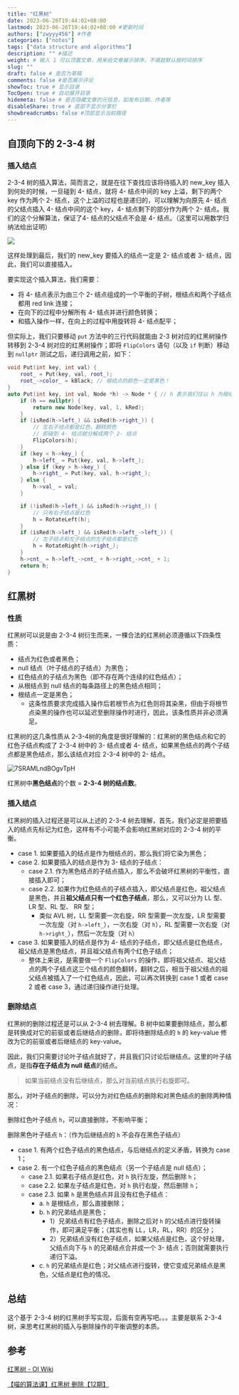 ```yaml
---
title: "红黑树"
date: 2023-06-26T19:44:02+08:00
lastmod: 2023-06-26T19:44:02+08:00 #更新时间
authors: ["zwyyy456"] #作者
categories: ["notes"]
tags: ["data structure and algorithms"]
description: "" #描述
weight: # 输入 1 可以顶置文章，用来给文章展示排序，不填就默认按时间排序
slug: ""
draft: false # 是否为草稿
comments: false #是否展示评论
showToc: true # 显示目录
TocOpen: true # 自动展开目录
hidemeta: false # 是否隐藏文章的元信息，如发布日期、作者等
disableShare: true # 底部不显示分享栏
showbreadcrumbs: false #顶部显示当前路径
---
```


## 自顶向下的 2-3-4 树

### 插入结点

2-3-4 树的插入算法，简而言之，就是在往下查找应该将待插入的 new_key 插入到何处的时候，一旦碰到 4- 结点，就将 4- 结点中间的 key 上溢，剩下的两个 key 作为两个 2- 结点，这个上溢的过程也是递归的，可以理解为向原先 4- 结点的父结点插入 4- 结点中间的这个 key，4- 结点剩下的部分作为两个 2- 结点。我们的这个分解算法，保证了4- 结点的父结点不会是 4- 结点。（这里可以用数学归纳法给出证明）

![](https://pic-upyun.zwyyy456.tech/smms/2023-12-26-065747.png)

这样处理到最后，我们的 new_key 要插入的结点一定是 2- 结点或者 3- 结点，因此，我们可以直接插入。

要实现这个插入算法，我们需要：

- 将 4- 结点表示为由三个 2- 结点组成的一个平衡的子树，根结点和两个子结点都用 red link 连接；
- 在向下的过程中分解所有 4- 结点并进行颜色转换；
- 和插入操作一样，在向上的过程中用旋转将 4- 结点配平；

但实际上，我们只要移动 `put` 方法中的三行代码就能由 2-3 树对应的红黑树操作转移到 2-3-4 树对应的红黑树操作；即将 `FlipColors` 语句（以及 `if` 判断）移动到 `nullptr` 测试之后，递归调用之前，如下：

```cpp
void Put(int key, int val) {
    root_ = Put(key, val, root_);
    root_->color_ = kBlack; // 根结点的颜色一定是黑色！
}
auto Put(int key, int val, Node *h) -> Node * { // h 表示我们往以 h 为根结点的树中插入结点
    if (h == nullptr) {
        return new Node(key, val, 1, kRed);
    }
    if (isRed(h->left_) && isRed(h->right_)) {
        // 左右子结点都是红色，翻转颜色
        // 即碰到 4- 结点就分解成两个 2- 结点
        FlipColors(h);
    }
    if (key < h->key_) {
        h->left_ = Put(key, val, h->left_);
    } else if (key > h->key_) {
        h->right_ = Put(key, val, h->right_);
    } else {
        h->val_ = val;
    }

    if (!isRed(h->left_) && isRed(h->right_)) {
        // 只有右子结点是红色
        h = RotateLeft(h);
    }
    if (isRed(h->left_) && isRed(h->left_->left_)) {
        // 左子结点和左子结点的左子结点都是红色
        h = RotateRight(h->right_);
    }
    h->cnt_ = h->left_->cnt_ + h->right_->cnt_ + 1;
    return h;
}
```

## 红黑树

### 性质

红黑树可以说是由 2-3-4 树衍生而来，一棵合法的红黑树必须遵循以下四条性质：

- 结点为红色或者黑色；
- null 结点（叶子结点的子结点）为黑色；
- 红色结点的子结点为黑色（即不存在两个连续的红色结点）；
- 从根结点到 null 结点的每条路径上的黑色结点相同；
- 根结点一定是黑色；
    - 这条性质要求完成插入操作后若根节点为红色则将其染黑，但由于将根节点染黑的操作也可以延迟至删除操作时进行，因此，该条性质并非必须满足。

红黑树的这几条性质从 2-3-4树的角度是很好理解的：红黑树的黑色结点和它的红色子结点构成了 2-3-4 树中的 3- 结点或者 4- 结点，如果黑色结点的两个子结点都是黑色结点，那么该结点对应 2-3-4 树中的 2- 结点。

![7SRAMLndBOgvTpH](https://pic-upyun.zwyyy456.tech/smms/2023-12-26-065749.jpg)

红黑树中**黑色结点**的个数 = **2-3-4 树的结点数**。

### 插入结点

红黑树的插入过程还是可以从上述的 2-3-4 树去理解，首先，我们必定是把要插入的结点先标记为红色，这样有不小可能不会影响红黑树对应的 2-3-4 树的平衡。

- case 1. 如果要插入的结点是作为根结点的，那么我们将它染为黑色；
- case 2. 如果要插入的结点是作为 3- 结点的子结点：
    - case 2.1. 作为黑色结点的子结点插入，那么不会破坏红黑树的平衡性，直接插入即可；
    - case 2.2. 如果作为红色结点的子结点插入，即父结点是红色，祖父结点是黑色，并且**祖父结点只有一个红色子结点**，那么，又可以分为 LL 型、LR 型、RL 型、 RR 型；
        - 类似 AVL 树，LL 型需要一次右旋，RR 型需要一次左旋，LR 型需要一次左旋（对 `h->left_`），一次右旋（对 `h`），RL 型需要一次右旋（对 `h->right_`），然后一次左旋（对 `h`）
- case 3. 如果要插入的结点是作为 4- 结点的子结点，即父结点是红色结点，祖父结点是黑色结点，并且祖父结点有两个红色子结点；
    - 整体上来说，是需要做一个 `FlipColors` 的操作，即将祖父结点、祖父结点的两个子结点这三个结点的颜色翻转，翻转之后，相当于祖父结点的祖父结点被插入了一个红色结点，因此，可以再次转换到 case 1 或者 case 2 或者 case 3，通过递归操作进行处理。

### 删除结点

红黑树的删除过程还是可以从 2-3-4 树去理解。B 树中如果要删除结点，那么都是转换成对它的前驱或者后继结点的删除，即将待删除结点的 `h` 的 key-value 修改为它的前驱或者后继结点的 key-value。

因此，我们只需要讨论叶子结点就好了，并且我们只讨论后继结点。这里的叶子结点，是指**存在子结点为 null 结点**的结点。

> 如果当前结点没有后继结点，那么对当前结点执行右旋即可。

那么，对叶子结点的删除，可以分为对红色结点的删除和对黑色结点的删除两种情况：

删除红色叶子结点 `h`，可以直接删除，不影响平衡；

删除黑色叶子结点 `h`：（作为后继结点的 `h` 不会存在黑色子结点）
- case 1. 有两个红色子结点的黑色结点，与后继结点的定义矛盾，转换为 case 1；
- case 2. 有一个红色子结点的黑色结点（另一个子结点是 null 结点）；
    - case 2.1. 如果右子结点是红色，对 `h` 执行左旋，然后删除 `h`；
    - case 2.2. 如果左子结点是红色，对 `h` 执行右旋，然后删除 `h`；
    - case 2.3. 如果 `h` 是黑色结点并且没有红色子结点：
        - a. `h` 是根结点，那么直接删除；
        - b. `h` 的兄弟结点是黑色；
            - 1）兄弟结点有红色子结点，删除之后对 `h` 的父结点进行旋转操作，即可满足平衡；（其实也有 LL，LR，RL，RR）的区分；
            - 2）兄弟结点没有红色子结点，如果父结点是红色，这个好处理，父结点向下与 `h` 的兄弟结点合并成一个 3- 结点；否则就需要执行递归下溢。
        - c. `h` 的兄弟结点是红色；对父结点进行旋转，使它变成兄弟结点是黑色，父结点是红色的情况。


## 总结

这个基于 2-3-4 树的红黑树手写实现，后面有空再写吧。。。主要是联系 2-3-4 树，来思考红黑树的插入与删除操作的平衡调整的本质。

## 参考

[红黑树 - OI Wiki](https://oi-wiki.org/ds/rbtree/)

[【喵的算法课】红黑树 删除【12期】](https://www.bilibili.com/video/BV1Ce4y1Q76H/)


